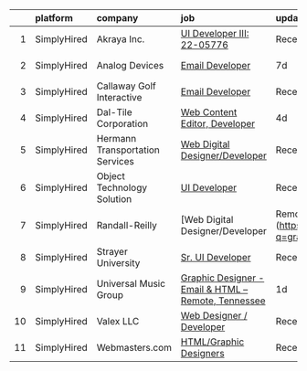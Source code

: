 

|    | platform    | company                         | job                                                                                                                                                               | update_time   | location          |
|---:|:------------|:--------------------------------|:------------------------------------------------------------------------------------------------------------------------------------------------------------------|:--------------|:------------------|
|  1 | SimplyHired | Akraya Inc.                     | [UI Developer III: 22-05776](https://www.simplyhired.com/job/eEzEn1PaapOtDVocP9eOWRs27iK4llQUGX-mbZh6ksaZ1atDEJhqDA?q=graphic+developer)                          | Recently      | Mountain View, CA |
|  2 | SimplyHired | Analog Devices                  | [Email Developer](https://www.simplyhired.com/job/_V45MeICu0dPlkqNmTMqxIqDmpHUZ1p7r8k-DI_u8mitHM4GuUf5lA?q=graphic+developer)                                     | 7d            | Wilmington, MA    |
|  3 | SimplyHired | Callaway Golf Interactive       | [Email Developer](https://www.simplyhired.com/job/x2gLtSSvVpCT9A9z7wPu2qWd1mAx_KNSUzxcdTX-jLRmIPAoLXwwTA?q=graphic+developer)                                     | Recently      | Austin, TX        |
|  4 | SimplyHired | Dal-Tile Corporation            | [Web Content Editor, Developer](https://www.simplyhired.com/job/O_UmT0VQzFQl_yQ-KtZdo5BSxOaGRD3tUQkAai65PxxGK7CrLsVApw?q=graphic+developer)                       | 4d            | Dallas, TX        |
|  5 | SimplyHired | Hermann Transportation Services | [Web Digital Designer/Developer](https://www.simplyhired.com/job/VMyR4YBITOeZ3lDi9DL8aGUnehfEG83hfQ8rsEU3UPd_ny4VcO5jIg?q=graphic+developer)                      | Recently      | Tuscaloosa, AL    |
|  6 | SimplyHired | Object Technology Solution      | [UI Developer](https://www.simplyhired.com/job/6P8IVIvvjumRPZQySlkyamH00E0aYHiSgI8T4vX76iufIX6T0JbWdQ?q=graphic+developer)                                        | Recently      | Remote            |
|  7 | SimplyHired | Randall-Reilly                  | [Web Digital Designer/Developer | Remote](https://www.simplyhired.com/job/CMyU85HQvbFvJaT87MWOoKkC1WUALMzw2P8n7wR4qtnoZ8E7ua1Uaw?q=graphic+developer)             | Recently      | Tuscaloosa, AL    |
|  8 | SimplyHired | Strayer University              | [Sr. UI Developer](https://www.simplyhired.com/job/WGaOPiYcFceBW9D4WMq-98nxhLCoxJIH1Leu3BfFpxhjYPPb78A4Ow?q=graphic+developer)                                    | Recently      | Minneapolis, MN   |
|  9 | SimplyHired | Universal Music Group           | [Graphic Designer - Email & HTML – Remote, Tennessee](https://www.simplyhired.com/job/F3UK63mduqSOR9gVDMvWGGtSEvLy5-H3Kgx5SgeJOrP09C3itoxJSw?q=graphic+developer) | 1d            | Tennessee         |
| 10 | SimplyHired | Valex LLC                       | [Web Designer / Developer](https://www.simplyhired.com/job/mHBKCEQwGJ23aJdOLGgSnYzxm5exrKJgMR21c1MoGNrt3P9B-ALGWw?q=graphic+developer)                            | Recently      | Washington, DC    |
| 11 | SimplyHired | Webmasters.com                  | [HTML/Graphic Designers](https://www.simplyhired.com/job/1S2ki1F2e97xk1bn0P3q05lu3BQ0Tpk7KwB7Zii_z8pQmxmAAOWD5g?q=graphic+developer)                              | Recently      | Tampa, FL         |